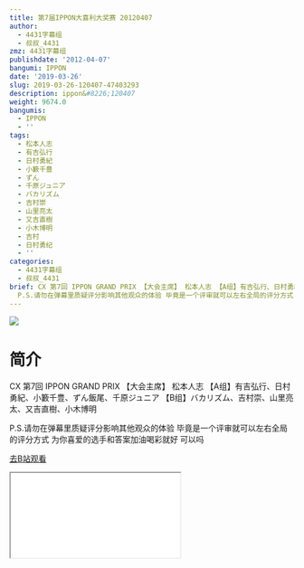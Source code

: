 ```yaml
---
title: 第7届IPPON大喜利大奖赛 20120407
author:
  - 4431字幕组
  - 叔叔_4431
zmz: 4431字幕组
publishdate: '2012-04-07'
bangumi: IPPON
date: '2019-03-26'
slug: 2019-03-26-120407-47403293
description: ippon&#8226;120407
weight: 9674.0
bangumis:
  - IPPON
  - ''
tags:
  - 松本人志
  - 有吉弘行
  - 日村勇紀
  - 小籔千豊
  - ずん
  - 千原ジュニア
  - バカリズム
  - 吉村崇
  - 山里亮太
  - 又吉直樹
  - 小木博明
  - 吉村
  - 日村勇纪
  - ''
categories:
  - 4431字幕组
  - 叔叔_4431
brief: CX 第7回 IPPON GRAND PRIX 【大会主席】 松本人志 【A组】有吉弘行、日村勇紀、小籔千豊、ずん飯尾、千原ジュニア 【B组】バカリズム、吉村崇、山里亮太、又吉直樹、小木博明
  P.S.请勿在弹幕里质疑评分影响其他观众的体验 毕竟是一个评审就可以左右全局的评分方式 为你喜爱的选手和答案加油喝彩就好 可以吗
---
```

![](https://i.imgur.com/ADX0ZF5.jpg)
# 简介  
CX 第7回 IPPON GRAND PRIX
【大会主席】 松本人志 
【A组】有吉弘行、日村勇紀、小籔千豊、ずん飯尾、千原ジュニア
【B组】バカリズム、吉村崇、山里亮太、又吉直樹、小木博明

P.S.请勿在弹幕里质疑评分影响其他观众的体验
毕竟是一个评审就可以左右全局的评分方式
为你喜爱的选手和答案加油喝彩就好 可以吗  

[去B站观看](https://www.bilibili.com/video/av47403293/)
<div class ="resp-container"><iframe class="testiframe" src="//player.bilibili.com/player.html?aid=47403293"", scrolling="no", allowfullscreen="true" > </iframe></div> 
